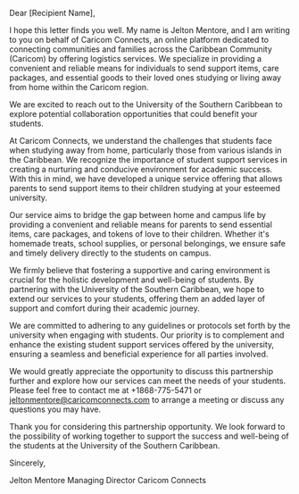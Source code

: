 Dear [Recipient Name],

I hope this letter finds you well. My name is Jelton Mentore, and I am writing to you on behalf of Caricom Connects, an online platform dedicated to connecting communities and families across the Caribbean Community (Caricom) by offering logistics services. We specialize in providing a convenient and reliable means for individuals to send support items, care packages, and essential goods to their loved ones studying or living away from home within the Caricom region.

We are excited to reach out to the University of the Southern Caribbean to explore potential collaboration opportunities that could benefit your students.

At Caricom Connects, we understand the challenges that students face when studying away from home, particularly those from various islands in the Caribbean. We recognize the importance of student support services in creating a nurturing and conducive environment for academic success. With this in mind, we have developed a unique service offering that allows parents to send support items to their children studying at your esteemed university.

Our service aims to bridge the gap between home and campus life by providing a convenient and reliable means for parents to send essential items, care packages, and tokens of love to their children. Whether it's homemade treats, school supplies, or personal belongings, we ensure safe and timely delivery directly to the students on campus.

We firmly believe that fostering a supportive and caring environment is crucial for the holistic development and well-being of students. By partnering with the University of the Southern Caribbean, we hope to extend our services to your students, offering them an added layer of support and comfort during their academic journey.

We are committed to adhering to any guidelines or protocols set forth by the university when engaging with students. Our priority is to complement and enhance the existing student support services offered by the university, ensuring a seamless and beneficial experience for all parties involved.

We would greatly appreciate the opportunity to discuss this partnership further and explore how our services can meet the needs of your students. Please feel free to contact me at +1868-775-5471 or jeltonmentore@caricomconnects.com to arrange a meeting or discuss any questions you may have.

Thank you for considering this partnership opportunity. We look forward to the possibility of working together to support the success and well-being of the students at the University of the Southern Caribbean.

Sincerely,

Jelton Mentore
Managing Director 
Caricom Connects
